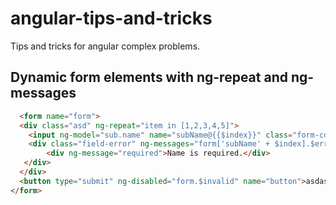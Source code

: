 # angular-tips-and-tricks
Tips and tricks for angular complex problems.

## Dynamic form elements with ng-repeat and ng-messages

```html
  <form name="form">
  <div class="asd" ng-repeat="item in [1,2,3,4,5]">
    <input ng-model="sub.name" name="subName@{{$index}}" class="form-control" placeholder="name" required maxlength="20" />
    <div class="field-error" ng-messages="form['subName' + $index].$error" ng-show="form['subName' + $index].$touched" role="alert">
        <div ng-message="required">Name is required.</div>
   </div>
  </div>
  <button type="submit" ng-disabled="form.$invalid" name="button">asdasd</button>
</form>
```

